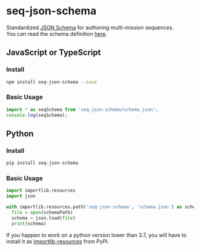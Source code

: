 # seq-json-schema

Standardized [JSON Schema](https://json-schema.org/) for authoring multi-mission sequences.  
You can read the schema definition [here](./schema.json).

## JavaScript or TypeScript

### Install

```sh
npm install seq-json-schema --save
```

### Basic Usage

```ts
import * as seqSchema from 'seq-json-schema/schema.json';
console.log(seqSchema);
```

## Python

### Install

```sh
pip install seq-json-schema
```

### Basic Usage

```py
import importlib.resources
import json

with importlib.resources.path('seq-json-schema', 'schema.json') as schemaPath:
  file = open(schemaPath)
  schema = json.load(file)
  print(schema)
```

If you happen to work on a python version lower than 3.7, you will have to install it as [importlib-resources](https://pypi.org/project/importlib-resources/) from PyPI.
